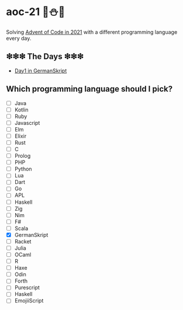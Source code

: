 # aoc-21 🎄⛄🎅
Solving [Advent of Code in 2021](https://adventofcode.com/2021) with a different programming language every day.

## ❇❇❇ The Days ❇❇❇
- [Day1 in GermanSkript](./day1_germanskript/day1.md)

## Which programming language should I pick?
- [ ] Java
- [ ] Kotlin
- [ ] Ruby
- [ ] Javascript
- [ ] Elm
- [ ] Elixir
- [ ] Rust
- [ ] C
- [ ] Prolog
- [ ] PHP
- [ ] Python
- [ ] Lua
- [ ] Dart
- [ ] Go
- [ ] APL
- [ ] Haskell
- [ ] Zig
- [ ] Nim
- [ ] F#
- [ ] Scala
- [x] GermanSkript
- [ ] Racket
- [ ] Julia
- [ ] OCaml
- [ ] R
- [ ] Haxe
- [ ] Odin
- [ ] Forth
- [ ] Purescript
- [ ] Haskell
- [ ] EmojiiScript
